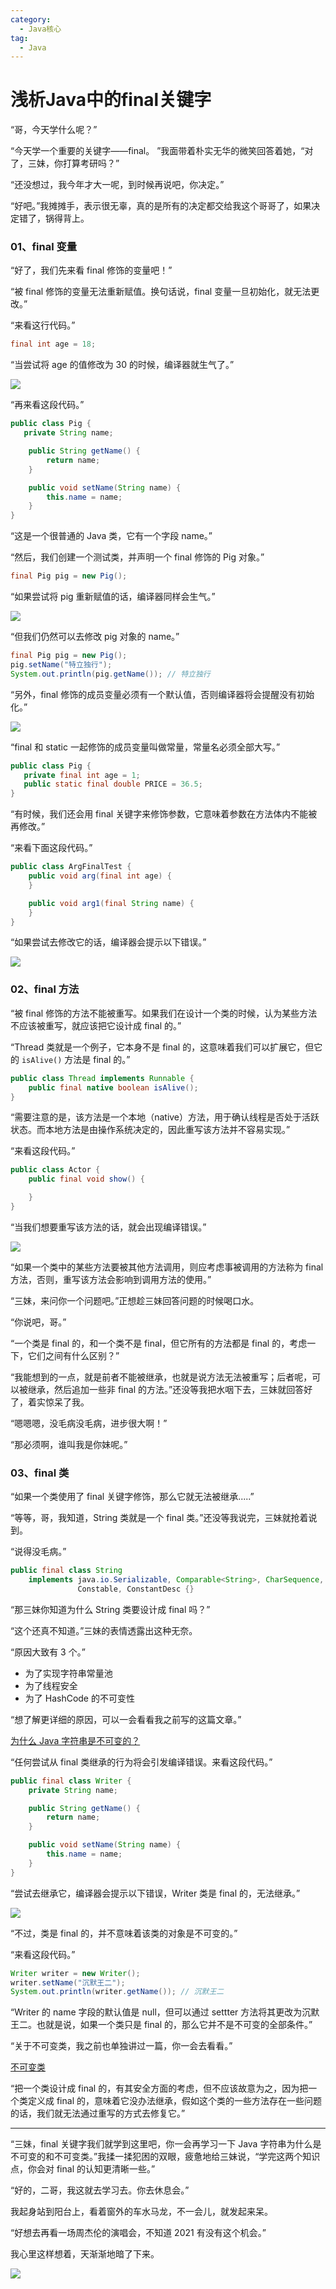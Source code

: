 ```yaml
---
category:
  - Java核心
tag:
  - Java
---
```


# 浅析Java中的final关键字


“哥，今天学什么呢？”

“今天学一个重要的关键字——final。 ”我面带着朴实无华的微笑回答着她，“对了，三妹，你打算考研吗？”

“还没想过，我今年才大一呢，到时候再说吧，你决定。”

“好吧。”我摊摊手，表示很无辜，真的是所有的决定都交给我这个哥哥了，如果决定错了，锅得背上。

### 01、final 变量

“好了，我们先来看 final 修饰的变量吧！”

“被 final 修饰的变量无法重新赋值。换句话说，final 变量一旦初始化，就无法更改。”

“来看这行代码。”

```java
final int age = 18;
```

“当尝试将 age 的值修改为 30 的时候，编译器就生气了。”

![](https://cdn.jsdelivr.net/gh/itwanger/toBeBetterJavaer/images/keywords/23-01.png)

“再来看这段代码。”

```java
public class Pig {
   private String name;

    public String getName() {
        return name;
    }

    public void setName(String name) {
        this.name = name;
    }
}
```

“这是一个很普通的 Java 类，它有一个字段 name。”

“然后，我们创建一个测试类，并声明一个 final 修饰的 Pig 对象。”

```java
final Pig pig = new Pig();
```

“如果尝试将 pig 重新赋值的话，编译器同样会生气。”

![](https://cdn.jsdelivr.net/gh/itwanger/toBeBetterJavaer/images/keywords/23-02.png)

“但我们仍然可以去修改 pig 对象的 name。”

```java
final Pig pig = new Pig();
pig.setName("特立独行");
System.out.println(pig.getName()); // 特立独行
```

“另外，final 修饰的成员变量必须有一个默认值，否则编译器将会提醒没有初始化。”

![](https://cdn.jsdelivr.net/gh/itwanger/toBeBetterJavaer/images/keywords/23-03.png)

“final 和 static 一起修饰的成员变量叫做常量，常量名必须全部大写。”

```java
public class Pig {
   private final int age = 1;
   public static final double PRICE = 36.5;
}
```

“有时候，我们还会用 final 关键字来修饰参数，它意味着参数在方法体内不能被再修改。”

“来看下面这段代码。”

```java
public class ArgFinalTest {
    public void arg(final int age) {
    }

    public void arg1(final String name) {
    }
}
```

“如果尝试去修改它的话，编译器会提示以下错误。”

![](https://cdn.jsdelivr.net/gh/itwanger/toBeBetterJavaer/images/keywords/23-04.png)

### 02、final 方法

“被 final 修饰的方法不能被重写。如果我们在设计一个类的时候，认为某些方法不应该被重写，就应该把它设计成 final 的。”

“Thread 类就是一个例子，它本身不是 final 的，这意味着我们可以扩展它，但它的 `isAlive()` 方法是 final 的。”

```java
public class Thread implements Runnable {
    public final native boolean isAlive();
}
```
“需要注意的是，该方法是一个本地（native）方法，用于确认线程是否处于活跃状态。而本地方法是由操作系统决定的，因此重写该方法并不容易实现。”

“来看这段代码。”

```java
public class Actor {
    public final void show() {

    }
}
```

“当我们想要重写该方法的话，就会出现编译错误。”

![](https://cdn.jsdelivr.net/gh/itwanger/toBeBetterJavaer/images/keywords/23-05.png)

“如果一个类中的某些方法要被其他方法调用，则应考虑事被调用的方法称为 final 方法，否则，重写该方法会影响到调用方法的使用。”

“三妹，来问你一个问题吧。”正想趁三妹回答问题的时候喝口水。

“你说吧，哥。”

“一个类是 final 的，和一个类不是 final，但它所有的方法都是 final 的，考虑一下，它们之间有什么区别？”

“我能想到的一点，就是前者不能被继承，也就是说方法无法被重写；后者呢，可以被继承，然后追加一些非 final 的方法。”还没等我把水咽下去，三妹就回答好了，着实惊呆了我。

“嗯嗯嗯，没毛病没毛病，进步很大啊！”

“那必须啊，谁叫我是你妹呢。”

### 03、final 类

“如果一个类使用了 final 关键字修饰，那么它就无法被继承.....”

“等等，哥，我知道，String 类就是一个 final 类。”还没等我说完，三妹就抢着说到。

“说得没毛病。”

```java
public final class String
    implements java.io.Serializable, Comparable<String>, CharSequence,
               Constable, ConstantDesc {}
```

“那三妹你知道为什么 String 类要设计成 final 吗？”

“这个还真不知道。”三妹的表情透露出这种无奈。

“原因大致有 3 个。”

- 为了实现字符串常量池
- 为了线程安全
- 为了 HashCode 的不可变性

“想了解更详细的原因，可以一会看看我之前写的这篇文章。”

[为什么 Java 字符串是不可变的？](https://mp.weixin.qq.com/s/CRQrm5zGpqWxYL_ztk-b2Q)

“任何尝试从 final 类继承的行为将会引发编译错误。来看这段代码。”

```java
public final class Writer {
    private String name;

    public String getName() {
        return name;
    }

    public void setName(String name) {
        this.name = name;
    }
}
```

“尝试去继承它，编译器会提示以下错误，Writer 类是 final 的，无法继承。”

![](https://cdn.jsdelivr.net/gh/itwanger/toBeBetterJavaer/images/keywords/23-06.png)

“不过，类是 final 的，并不意味着该类的对象是不可变的。”

“来看这段代码。”

```java
Writer writer = new Writer();
writer.setName("沉默王二");
System.out.println(writer.getName()); // 沉默王二
```

“Writer 的 name 字段的默认值是 null，但可以通过 settter 方法将其更改为沉默王二。也就是说，如果一个类只是 final 的，那么它并不是不可变的全部条件。”

“关于不可变类，我之前也单独讲过一篇，你一会去看看。”

[不可变类](https://mp.weixin.qq.com/s/wbdV9rV60AwWiiTEBYPP7g)

“把一个类设计成 final 的，有其安全方面的考虑，但不应该故意为之，因为把一个类定义成 final 的，意味着它没办法继承，假如这个类的一些方法存在一些问题的话，我们就无法通过重写的方式去修复它。”


------

“三妹，final 关键字我们就学到这里吧，你一会再学习一下 Java 字符串为什么是不可变的和不可变类。”我揉一揉犯困的双眼，疲惫地给三妹说，“学完这两个知识点，你会对 final 的认知更清晰一些。”

“好的，二哥，我这就去学习去。你去休息会。”

我起身站到阳台上，看着窗外的车水马龙，不一会儿，就发起来呆。

“好想去再看一场周杰伦的演唱会，不知道 2021 有没有这个机会。”

我心里这样想着，天渐渐地暗了下来。

<img src="http://cdn.tobebetterjavaer.com/tobebetterjavaer/images/xingbiaogongzhonghao.png">
